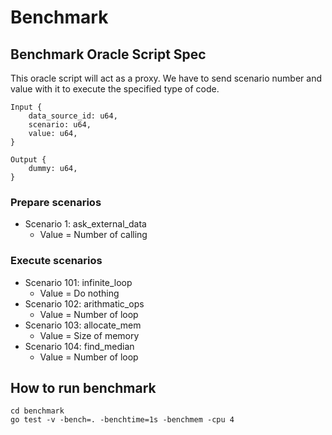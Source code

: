 # Benchmark

## Benchmark Oracle Script Spec

This oracle script will act as a proxy. We have to send scenario number and value with it to execute the specified type of code.

```
Input {
    data_source_id: u64,
    scenario: u64,
    value: u64,
}

Output {
    dummy: u64,
}
```

### Prepare scenarios

- Scenario 1: ask_external_data
  - Value = Number of calling

### Execute scenarios

- Scenario 101: infinite_loop
  - Value = Do nothing
- Scenario 102: arithmatic_ops
  - Value = Number of loop
- Scenario 103: allocate_mem
  - Value = Size of memory
- Scenario 104: find_median
  - Value = Number of loop

## How to run benchmark

```
cd benchmark
go test -v -bench=. -benchtime=1s -benchmem -cpu 4
```
